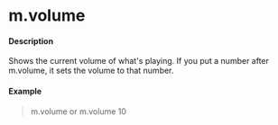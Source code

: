 # m.volume

#### Description

Shows the current volume of what's playing. If you put a number after m.volume, it sets the volume to that number.

#### Example

> m.volume
or 
> m.volume 10
